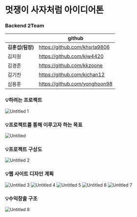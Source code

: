 # 멋쟁이 사자처럼 아이디어톤

### Backend 2Team

|               | github                        |
| ------------- | ----------------------------- |
| **김훈섭(팀장)**| https://github.com/khsrla9806 |
| 김지원        | https://github.com/kjw4420    |
| 김경준        | https://github.com/kkzoone    |
| 김기찬        | https://github.com/kichan12   |
| 심용훈        | https://github.com/yonghoon98 |

### 💡하려는 프로젝트

![Untitled 1](https://user-images.githubusercontent.com/70641477/188789857-e43d5312-73eb-490f-b6ae-d442d7bb29d1.png)


### 💡프로젝트를 통해 이루고자 하는 목표

![Untitled](https://user-images.githubusercontent.com/70641477/188790015-e2384a1b-6379-4a6b-a2e8-dfd9a0911d31.png)


### 💡프로젝트 구상도

![Untitled 2](https://user-images.githubusercontent.com/70641477/188789861-4d8136c0-5271-4bb5-a081-ded2becf0da8.png)


### 💡웹 사이트 디자인 계획

![Untitled 3](https://user-images.githubusercontent.com/70641477/188789871-60699d04-efc1-4310-b9dc-d9f63bc5e1d4.png)
![Untitled 4](https://user-images.githubusercontent.com/70641477/188789985-8e72acca-9219-46ca-b5e6-f547e26c091b.png)
![Untitled 5](https://user-images.githubusercontent.com/70641477/188790001-ffa8c70b-5f3f-4323-9a49-49c854ad5d94.png)
![Untitled 6](https://user-images.githubusercontent.com/70641477/188790006-1683b6d8-165a-4805-b8ae-35085e94a2fa.png)
![Untitled 7](https://user-images.githubusercontent.com/70641477/188790009-4c5e2d9c-d1ae-4d26-a70b-202d4e8bc3be.png)


### 💡수익창출 구조

![Untitled 8](https://user-images.githubusercontent.com/70641477/188790013-3266e0c3-cfe0-4e9c-a0c3-9509f71b8676.png)
